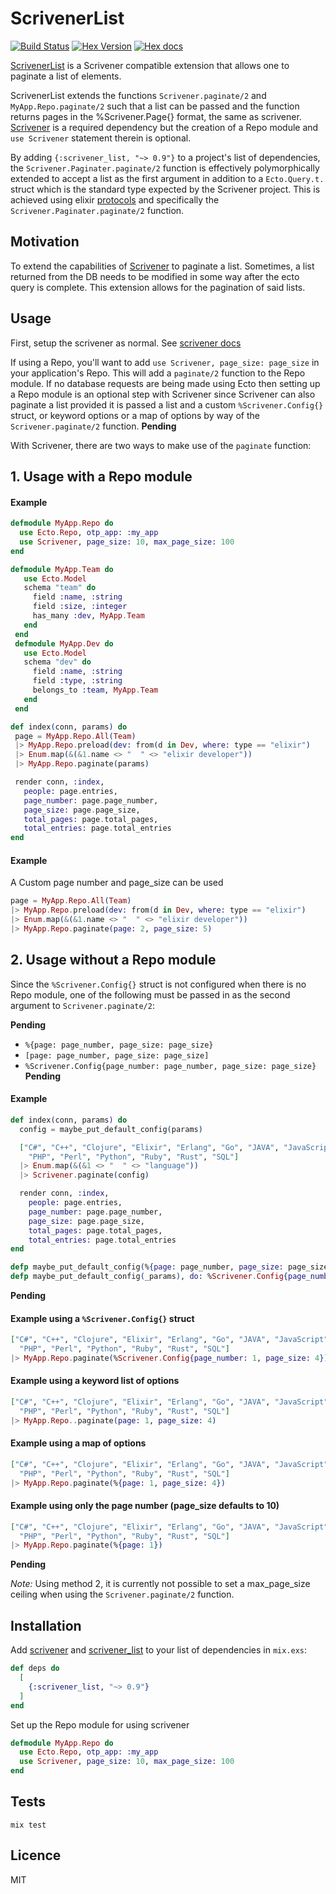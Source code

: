 # ScrivenerList

[![Build Status](https://travis-ci.org/stephenmoloney/scrivener_list.svg)](https://travis-ci.org/stephenmoloney/scrivener_list) [![Hex Version](http://img.shields.io/hexpm/v/scrivener_list.svg?style=flat)](https://hex.pm/packages/scrivener_list) [![Hex docs](http://img.shields.io/badge/hex.pm-docs-green.svg?style=flat)](https://hexdocs.pm/scrivener_list)

[ScrivenerList](https://hex.pm/packages/scrivener_list) is a Scrivener compatible extension that
allows one to paginate a list of elements.

ScrivenerList extends the functions `Scrivener.paginate/2` and `MyApp.Repo.paginate/2` such that
a list can be passed and the function returns pages in the %Scrivener.Page{} format, the same as scrivener.
[Scrivener](https://hexdocs.pm/scrivener/) is a required dependency but the creation of
a Repo module and `use Scrivener` statement therein is optional.

By adding `{:scrivener_list, "~> 0.9"}` to a project's list of dependencies, the `Scrivener.Paginater.paginate/2`
function is effectively polymorphically extended to accept a list as the first argument in addition to a
`Ecto.Query.t.` struct which is the standard type expected by the Scrivener project. This is achieved using
elixir [protocols](http://elixirlang.org/gettingstarted/protocols.html) and specifically the `Scrivener.Paginater.paginate/2` function.


## Motivation

To extend the capabilities of [Scrivener](https://hex.pm/packages/scrivener) to paginate a
list. Sometimes, a list returned from the DB needs to be modified in some way after the ecto
query is complete. This extension allows for the pagination of said lists.


## Usage

First, setup the scrivener as normal. See [scrivener docs](https://hexdocs.pm/scrivener/Scrivener.html)

If using a Repo, you'll want to add `use Scrivener, page_size: page_size` in your application's Repo. This will add a `paginate/2` function to the Repo module. If no database requests are being made using Ecto then
setting up a Repo module is an optional step with Scrivener since Scrivener can also paginate a list provided it is passed a list and a custom `%Scrivener.Config{}` struct, or keyword options or a map of options
by way of the `Scrivener.paginate/2` function. **Pending**

With Scrivener, there are two ways to make use of the `paginate` function:

## 1. Usage with a Repo module

#### Example

```elixir
defmodule MyApp.Repo do
  use Ecto.Repo, otp_app: :my_app
  use Scrivener, page_size: 10, max_page_size: 100
end

defmodule MyApp.Team do
   use Ecto.Model
   schema "team" do
     field :name, :string
     field :size, :integer
     has_many :dev, MyApp.Team
   end
 end
 defmodule MyApp.Dev do
   use Ecto.Model
   schema "dev" do
     field :name, :string
     field :type, :string
     belongs_to :team, MyApp.Team
   end
 end

def index(conn, params) do
 page = MyApp.Repo.All(Team)
 |> MyApp.Repo.preload(dev: from(d in Dev, where: type == "elixir")
 |> Enum.map(&(&1.name <> "  " <> "elixir developer"))
 |> MyApp.Repo.paginate(params)

 render conn, :index,
   people: page.entries,
   page_number: page.page_number,
   page_size: page.page_size,
   total_pages: page.total_pages,
   total_entries: page.total_entries
end
```

#### Example

A Custom page number and page_size can be used

```elixir
page = MyApp.Repo.All(Team)
|> MyApp.Repo.preload(dev: from(d in Dev, where: type == "elixir")
|> Enum.map(&(&1.name <> "  " <> "elixir developer"))
|> MyApp.Repo.paginate(page: 2, page_size: 5)
```


## 2. Usage without a Repo module

Since the `%Scrivener.Config{}` struct is not configured when there is no Repo module, one of the following
must be passed in as the second argument to `Scrivener.paginate/2`:

**Pending**
 - ```%{page: page_number, page_size: page_size}```
 - ```[page: page_number, page_size: page_size]```
 - ```%Scrivener.Config{page_number: page_number, page_size: page_size}```
**Pending**


#### Example

```elixir
def index(conn, params) do
  config = maybe_put_default_config(params)

  ["C#", "C++", "Clojure", "Elixir", "Erlang", "Go", "JAVA", "JavaScript", "Lisp",
    "PHP", "Perl", "Python", "Ruby", "Rust", "SQL"]
  |> Enum.map(&(&1 <> "  " <> "language"))
  |> Scrivener.paginate(config)

  render conn, :index,
    people: page.entries,
    page_number: page.page_number,
    page_size: page.page_size,
    total_pages: page.total_pages,
    total_entries: page.total_entries
end

defp maybe_put_default_config(%{page: page_number, page_size: page_size} = params), do: params
defp maybe_put_default_config(_params), do: %Scrivener.Config{page_number: 1, page_size: 10}
```

**Pending**
#### Example using a `%Scrivener.Config{}` struct

```elixir  
["C#", "C++", "Clojure", "Elixir", "Erlang", "Go", "JAVA", "JavaScript", "Lisp",
  "PHP", "Perl", "Python", "Ruby", "Rust", "SQL"]
|> MyApp.Repo.paginate(%Scrivener.Config{page_number: 1, page_size: 4})
```

#### Example using a keyword list of options

```elixir
["C#", "C++", "Clojure", "Elixir", "Erlang", "Go", "JAVA", "JavaScript", "Lisp",
  "PHP", "Perl", "Python", "Ruby", "Rust", "SQL"]
|> MyApp.Repo..paginate(page: 1, page_size: 4)
```

#### Example using a map of options

```elixir
["C#", "C++", "Clojure", "Elixir", "Erlang", "Go", "JAVA", "JavaScript", "Lisp",
  "PHP", "Perl", "Python", "Ruby", "Rust", "SQL"]
|> MyApp.Repo.paginate(%{page: 1, page_size: 4})
```

#### Example using only the page number (page_size defaults to 10)

```elixir
["C#", "C++", "Clojure", "Elixir", "Erlang", "Go", "JAVA", "JavaScript", "Lisp",
  "PHP", "Perl", "Python", "Ruby", "Rust", "SQL"]
|> MyApp.Repo.paginate(%{page: 1})
```
**Pending**

*Note:* Using method 2, it is currently not possible to set a max_page_size ceiling when using the
`Scrivener.paginate/2` function.


## Installation

Add [scrivener](https://hex.pm/packages/scrivener) and [scrivener_list](https://hex.pm/packages/scrivener_list) to your list of dependencies in `mix.exs`:

```elixir
def deps do
  [
    {:scrivener_list, "~> 0.9"}
  ]
end
```

Set up the Repo module for using scrivener

```elixir
defmodule MyApp.Repo do
  use Ecto.Repo, otp_app: :my_app
  use Scrivener, page_size: 10, max_page_size: 100
end
```

## Tests

```shell
mix test
```


## Licence

MIT
